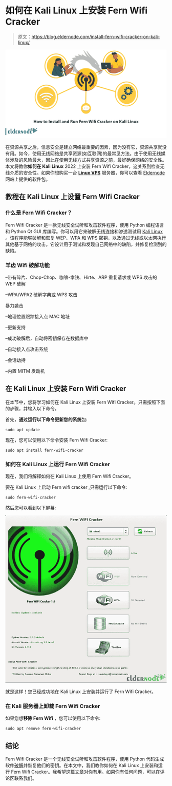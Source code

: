 # 如何在 Kali Linux 上安装 Fern Wifi Cracker

> 原文：<https://blog.eldernode.com/install-fern-wifi-cracker-on-kali-linux/>

![How to Install and Run Fern Wifi Cracker on Kali Linux](img/04903d8cb502ca8429f8bf4bd8265c04.png)

在资源共享之后，信息安全是建立网络最重要的因素，因为没有它，资源共享就没有用。如今，使用无线网络是共享资源(如互联网)的最常见方法。由于使用无线媒体涉及的风险最大，因此在使用无线方式共享资源之前，最好确保网络的安全性。本文将教你**如何在 Kali Linux** 2022 上安装 Fern Wifi Cracker，这关系到检查无线介质的安全性。如果你想购买一台 [**Linux VPS**](https://eldernode.com/linux-vps/) 服务器，你可以查看 [Eldernode](https://eldernode.com/) 网站上提供的软件包。

## **教程在 Kali Linux 上设置 Fern Wifi Cracker**

### **什么是 Fern Wifi Cracker？**

Fern Wifi Cracker 是一款无线安全试听和攻击软件程序，使用 Python 编程语言和 Python Qt GUI 库编写。你可以用它来破解无线连接和渗透测试用 [Kali Linux](https://blog.eldernode.com/tag/kali-linux/) 。该程序能够破解和恢复 WEP、WPA 和 WPS 密钥，以及通过无线或以太网执行其他基于网络的攻击。它设计用于测试和发现自己网络中的缺陷，并修复检测到的缺陷。

### **羊齿 Wifi 破解功能**

–带有碎片、Chop-Chop、咖啡-拿铁、Hirte、ARP 重复请求或 WPS 攻击的 WEP 破解

–WPA/WPA2 破解字典或 WPS 攻击

暴力袭击

–地理位置跟踪接入点 MAC 地址

–更新支持

–成功破解后，自动将密钥保存在数据库中

–自动接入点攻击系统

–会话劫持

–内置 MITM 发动机

## **在 Kali Linux 上安装 Fern Wifi Cracker**

在本节中，您将学习如何在 Kali Linux 上安装 Fern Wifi Cracker。只需按照下面的步骤，并输入以下命令。

首先，**通过运行以下命令更新您的系统**包:

```
sudo apt update
```

现在，您可以使用以下命令安装 Fern Wifi Cracker:

```
sudo apt install fern-wifi-cracker
```

### **如何在 Kali Linux 上运行 Fern Wifi Cracker**

现在，我们将解释如何在 Kali Linux 上使用 Fern Wifi Cracker。

要在 Kali Linux 上启动 Fern wifi cracker ,只需运行以下命令:

```
sudo fern-wifi-cracker
```

然后您可以看到以下屏幕:

![Fern-Wifi-Cracker](img/66bbe42ad469410d78a6041a9d660089.png)

就是这样！您已经成功地在 Kali Linux 上安装并运行了 Fern Wifi Cracker。

### **在 Kali 服务器上卸载 Fern Wifi Cracker**

如果您想**移除 Fern Wifi** ，您可以使用以下命令:

```
sudo apt remove fern-wifi-cracker
```

## 结论

Fern Wifi Cracker 是一个无线安全试听和攻击软件程序，使用 Python 代码生成软件[破解](https://blog.eldernode.com/how-to-crack-linux-vps/)并恢复他们的密钥。在本文中，我们教你如何在 Kali Linux 上安装和运行 Fern Wifi Cracker。我希望这篇文章对你有用。如果你有任何问题，可以在评论区联系我们。